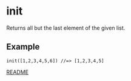 # init

 Returns all but the last element of the given list.

## Example

```
init([1,2,3,4,5,6]) //=> [1,2,3,4,5]
```

[README](../../../README.md)
